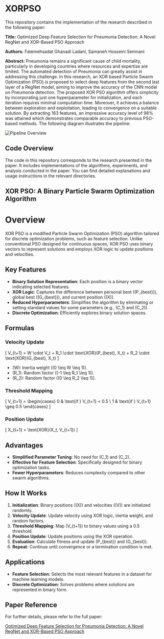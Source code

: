 # XORPSO

This repository contains the implementation of the research described in the following paper:

**Title:** Optimized Deep Feature Selection for Pneumonia Detection: A Novel RegNet and XOR-Based PSO Approach

**Authors:** Fatemehsadat Ghanadi Ladani, Samaneh Hosseini Semnani

**Abstract:** Pneumonia remains a significant cause of child mortality, particularly in developing countries where resources and expertise are limited. The automated detection of Pneumonia can greatly assist in addressing this challenge. In this research, an XOR based Particle Swarm Optimization (PSO) is proposed
to select deep features from the second last layer of a RegNet model, aiming to improve the accuracy of the CNN model on Pneumonia detection. The proposed XOR PSO algorithm offers simplicity by incorporating just one hyperparameter for initialization, and each iteration requires minimal computation time. Moreover, it achieves a balance between exploration and exploitation, leading to convergence on a suitable solution. By extracting 163 features, an impressive accuracy level of 98% was attained which demonstrates comparable accuracy to previous PSO-based methods. The following diagram illustrates the pipeline:

![Pipeline Overview]('PN_pipeline.png')

## Code Overview

The code in this repository corresponds to the research presented in the paper. It includes implementations of the algorithms, experiments, and analysis conducted in the paper. You can find detailed explanations and usage instructions in the relevant directories.

## XOR PSO: A Binary Particle Swarm Optimization Algorithm

# Overview

XOR PSO is a modified Particle Swarm Optimization (PSO) algorithm tailored for discrete optimization problems, such as feature selection. Unlike conventional PSO designed for continuous spaces, XOR PSO uses binary vectors to represent solutions and employs XOR logic to update positions and velocities.

## Key Features
- **Binary Solution Representation**: Each position is a binary vector indicating selected features.
- **XOR Logic**: Captures the difference between personal best (\(P_{best}\)), global best (\(G_{best}\)), and current position (\(X\)).
- **Reduced Hyperparameters**: Simplifies the algorithm by eliminating or setting standard values for some parameters (e.g., \(C_1\) and \(C_2\)).
- **Discrete Optimization**: Efficiently explores binary solution spaces.


## Formulas

### Velocity Update
\[
V_{t+1} = W \cdot V_t + R_1 \cdot \text{XOR}(P_{best}, X_t) + R_2 \cdot \text{XOR}(G_{best}, X_t)
\]
- \(W\): Inertia weight (\(0 \leq W \leq 1\)).
- \(R_1\): Random factor (\(-1 \leq R_1 \leq 1\)).
- \(R_2\): Random factor (\(0 \leq R_2 \leq 1\)).

### Threshold Mapping
\[
V_{t+1} = 
\begin{cases} 
0 & \text{if } V_{t+1} < 0.5 \\
1 & \text{if } V_{t+1} \geq 0.5
\end{cases}
\]

### Position Update
\[
X_{t+1} = \text{XOR}(X_t, V_{t+1})
\]

## Advantages
- **Simplified Parameter Tuning**: No need for \(C_1\) and \(C_2\).
- **Effective for Feature Selection**: Specifically designed for binary optimization tasks.
- **Fewer Hyperparameters**: Reduces complexity compared to other swarm algorithms.

## How It Works
1. **Initialization**: Binary positions (\(X\)) and velocities (\(V\)) are initialized randomly.
2. **Velocity Update**: Update velocity using XOR logic, inertia weight, and random factors.
3. **Threshold Mapping**: Map \(V_{t+1}\) to binary values using a 0.5 threshold.
4. **Position Update**: Update positions using the XOR operation.
5. **Evaluation**: Calculate fitness and update \(P_{best}\) and \(G_{best}\).
6. **Repeat**: Continue until convergence or a termination condition is met.

## Applications
- **Feature Selection**: Selects the most relevant features in a dataset for machine learning models.
- **Discrete Optimization**: Solves problems where solutions are represented in binary form.
## Paper Reference

For further details, please refer to the full paper:

[Optimized Deep Feature Selection for Pneumonia Detection: A Novel RegNet and XOR-Based PSO Approach](https://arxiv.org/pdf/2309.00147.pdf)



